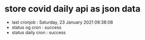 # store covid daily api as json data

- last cronjob : Saturday, 23 January 2021 08:38:08
- status og cron : success
- status daily cron : success
      
      